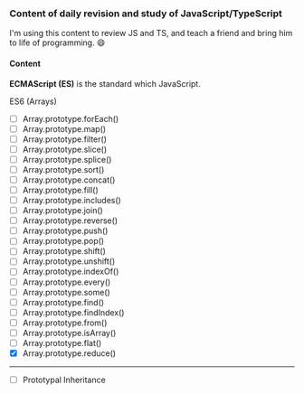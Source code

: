 ### Content of daily revision and study of JavaScript/TypeScript

I'm using this content to review JS and TS, and teach a friend and bring him to life of programming. :smile:

#### Content

**ECMAScript (ES)** is the standard which JavaScript.

ES6 (Arrays)
 - [ ] Array.prototype.forEach()
 - [ ] Array.prototype.map()
 - [ ] Array.prototype.filter()
 - [ ] Array.prototype.slice()
 - [ ] Array.prototype.splice()
 - [ ] Array.prototype.sort()
 - [ ] Array.prototype.concat()
 - [ ] Array.prototype.fill()
 - [ ] Array.prototype.includes()
 - [ ] Array.prototype.join()
 - [ ] Array.prototype.reverse()
 - [ ] Array.prototype.push()
 - [ ] Array.prototype.pop()
 - [ ] Array.prototype.shift()
 - [ ] Array.prototype.unshift()
 - [ ] Array.prototype.indexOf()
 - [ ] Array.prototype.every()
 - [ ] Array.prototype.some()
 - [ ] Array.prototype.find()
 - [ ] Array.prototype.findIndex()
 - [ ] Array.prototype.from()
 - [ ] Array.prototype.isArray()
 - [ ] Array.prototype.flat()
 - [x] Array.prototype.reduce()

----
- [ ] Prototypal Inheritance
